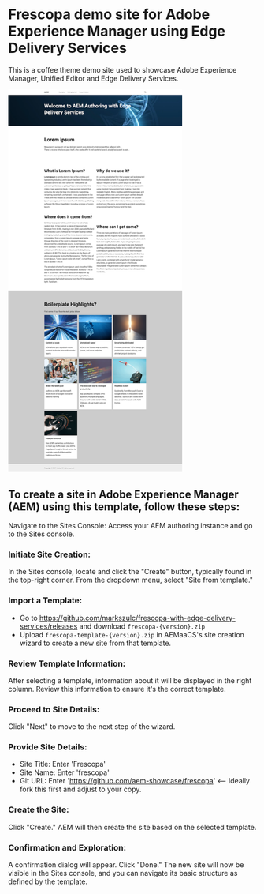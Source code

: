 # Frescopa demo site for Adobe Experience Manager using Edge Delivery Services

This is a coffee theme demo site used to showcase Adobe Experience Manager, Unified Editor and Edge Delivery Services. 

<img src="previews/starter.png?raw=true" alt="Standard site preview" width="70%">

## To create a site in Adobe Experience Manager (AEM) using this template, follow these steps:
Navigate to the Sites Console:
Access your AEM authoring instance and go to the Sites console. 

### Initiate Site Creation:
In the Sites console, locate and click the "Create" button, typically found in the top-right corner. From the dropdown menu, select "Site from template."

### Import a Template:
* Go to <https://github.com/markszulc/frescopa-with-edge-delivery-services/releases> and download `frescopa-{version}.zip`
* Upload `frescopa-template-{version}.zip` in AEMaaCS's site creation wizard to create a new site from that template.

### Review Template Information:
After selecting a template, information about it will be displayed in the right column. Review this information to ensure it's the correct template.

### Proceed to Site Details:
Click "Next" to move to the next step of the wizard.

### Provide Site Details:
* Site Title: Enter 'Frescopa'
* Site Name: Enter 'frescopa'
* Git URL: Enter 'https://github.com/aem-showcase/frescopa' <-- Ideally fork this first and adjust to your copy. 

### Create the Site:
Click "Create." AEM will then create the site based on the selected template.

### Confirmation and Exploration:
A confirmation dialog will appear. Click "Done." The new site will now be visible in the Sites console, and you can navigate its basic structure as defined by the template.
